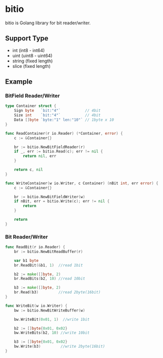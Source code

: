 # bitio

bitio is Golang library for bit reader/writer.

## Support Type

* int (int8 - int64)
* uint (uint8 - uint64)
* string (fixed length)
* slice (fixed length)

## Example

### BitField Reader/Writer

```go
type Container struct {
	Sign byte   `bit:"4"`           // 4bit
	Size int    `bit:"4"`           // 4bit
	Data []byte `byte:"1" len:"10"` // 1byte x 10
}

func ReadContainer(r io.Reader) (*Container, error) {
	c := &Container{}

	br := bitio.NewBitFieldReader(r)
	if _, err := bitio.Read(c); err != nil {
		return nil, err
	}

	return c, nil
}

func WriteContainer(w io.Writer, c Container) (nBit int, err error) {
	c := &Container{}

	br := bitio.NewBitFieldWriter(w)
	if nBit, err = bitio.Write(c); err != nil {
		return
	}

	return
}
```

### Bit Reader/Writer

```go
func ReadBit(r io.Reader) {
	br := bitio.NewBitReadBuffer(r)

	var b1 byte
	br.ReadBit(&b1, 1)  //read 1bit

	b2 := make([]byte, 2)
	br.ReadBits(b2, 10) //read 10bit

	b3 := make([]byte, 2)
	br.Read(b3)         //read 2byte(16bit)
}

func WriteBit(w io.Writer) {
	bw := bitio.NewBitWriteBuffer(w)

	bw.WriteBit(0x01, 1)  //write 1bit

	b2 := []byte{0x01, 0x02}
	bw.WriteBits(b2, 10) //write 10bit

	b3 := []byte{0x01, 0x02}
	bw.Write(b3)         //write 2byte(16bit)
}
```
